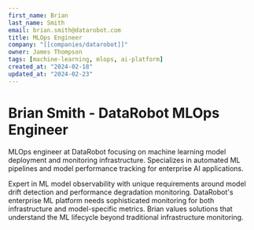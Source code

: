```yaml
---
first_name: Brian
last_name: Smith
email: brian.smith@datarobot.com
title: MLOps Engineer
company: "[[companies/datarobot]]"
owner: James Thompson
tags: [machine-learning, mlops, ai-platform]
created_at: "2024-02-18"
updated_at: "2024-02-23"
---
```


# Brian Smith - DataRobot MLOps Engineer

MLOps engineer at DataRobot focusing on machine learning model deployment and monitoring infrastructure. Specializes in automated ML pipelines and model performance tracking for enterprise AI applications.

Expert in ML model observability with unique requirements around model drift detection and performance degradation monitoring. DataRobot's enterprise ML platform needs sophisticated monitoring for both infrastructure and model-specific metrics. Brian values solutions that understand the ML lifecycle beyond traditional infrastructure monitoring.